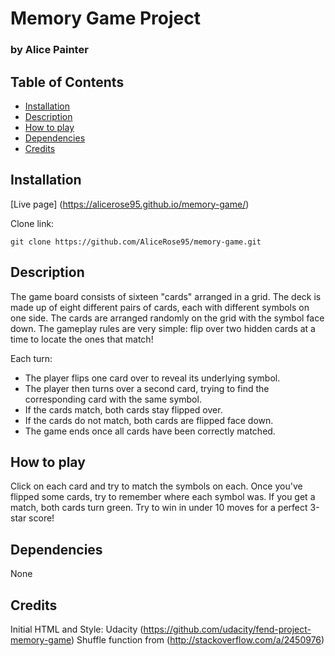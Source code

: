 # Memory Game Project
### by Alice Painter

## Table of Contents

* [Installation](#installation)
* [Description](#description)
* [How to play](#howtoplay)
* [Dependencies](#dependencies)
* [Credits](#credits)

## Installation

[Live page] (https://alicerose95.github.io/memory-game/)

Clone link:

`git clone https://github.com/AliceRose95/memory-game.git`

## Description

The game board consists of sixteen "cards" arranged in a grid. The deck is made up of eight different pairs of cards, each with different symbols on one side. The cards are arranged randomly on the grid with the symbol face down. The gameplay rules are very simple: flip over two hidden cards at a time to locate the ones that match!

Each turn:

- The player flips one card over to reveal its underlying symbol.
- The player then turns over a second card, trying to find the corresponding card with the same symbol.
- If the cards match, both cards stay flipped over.
- If the cards do not match, both cards are flipped face down.
- The game ends once all cards have been correctly matched.

## How to play

Click on each card and try to match the symbols on each. Once you've flipped some cards, try to remember where each symbol was. If you get a match, both cards turn green.
Try to win in under 10 moves for a perfect 3-star score!

## Dependencies

None

## Credits

Initial HTML and Style: Udacity (https://github.com/udacity/fend-project-memory-game)
Shuffle function from (http://stackoverflow.com/a/2450976)
